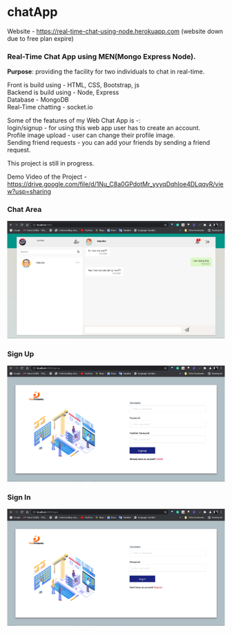 # chatApp

Website - https://real-time-chat-using-node.herokuapp.com (website down due to free plan expire)

<h3>Real-Time Chat App using MEN(Mongo Express Node).</h3>

<b>Purpose</b>: providing the facility for two individuals to chat in real-time.

Front is build using - HTML, CSS, Bootstrap, js</br>
Backend is build using - Node, Express</br>
Database - MongoDB</br>
Real-Time chatting - socket.io</br>

Some of the features of my Web Chat App is -:</br>
login/signup - for using this web app user has to create an account.</br>
Profile image upload - user can change their profile image.</br>
Sending friend requests - you can add your friends by sending a friend request.</br>

This project is still in progress.



Demo Video of the Project - https://drive.google.com/file/d/1Nu_C8a0GPdotMr_yyyqDqhIoe4DLqqyR/view?usp=sharing

<h3>Chat Area</h3>

![Chat Area](https://github.com/iabhishek15/WebsiteImage/blob/main/chat.png)

<h3>Sign Up</h3>

![sign Up](https://github.com/iabhishek15/WebsiteImage/blob/main/signUpChat.png)

<h3>Sign In</h3>

![sign In](https://github.com/iabhishek15/WebsiteImage/blob/main/SingInChat.png)


